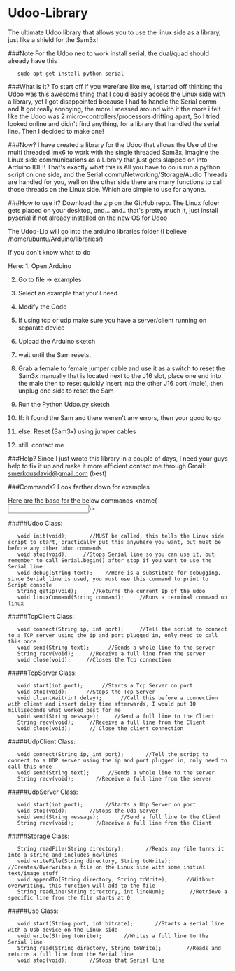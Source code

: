 # Udoo-Library 

The ultimate Udoo library that allows you to use the linux side as a library, just like a shield for the Sam3x!

###Note
For the Udoo neo to work install serial, the dual/quad should already have this

       sudo apt-get install python-serial

###What is it?
To start off if you were/are like me, I started off thinking the Udoo was this awesome thing that I could easily access the Linux side with a library, yet I got disappointed because I had to handle the Serial comm and It got really annoying, the more I messed around with it the more i felt like the Udoo was 2 micro-controllers/processors drifting apart, So I tried looked online and didn't find anything, for a library that handled the serial line. Then I decided to make one! 

###Now?
I have created a library for the Udoo that allows the Use of the multi threaded Imx6 to work with the single threaded Sam3x, Imagine the Linux side communications as a Library that just gets slapped on into Arduino IDE!! That's exactly what this is All you have to do is run a python script on one side, and the Serial comm/Networking/Storage/Audio Threads are handled for you, well on the other side there are many functions to call those threads on the Linux side. Which are simple to use for anyone.

###How to use it?
Download the zip on the GitHub repo. The Linux folder gets placed on your desktop, and... and.. that's pretty much it, just install pyserial if not already installed on the new OS for Udoo

The Udoo-Lib will go into the arduino libraries folder (I believe /home/ubuntu/Arduino/libraries/)

If you don't know what to do

Here: 1. Open Arduino 

2. Go to file -> examples 

3. Select an example that you'll need 

4. Modify the Code 

5. If using tcp or udp make sure you have a server/client running on separate device 

6. Upload the Arduino sketch 

7. wait until the Sam resets, 

8. Grab a female to female jumper cable and use it as a switch to reset the Sam3x manually that is located next to the J16 slot, place one end into the male then to reset quickly insert into the other J16 port (male), then unplug one side to reset the Sam 

9. Run the Python Udoo.py sketch 

10. If: it found the Sam and there weren't any errors, then your good to go 

11. else: Reset (Sam3x) using jumper cables

12. still: contact me

###Help?
Since I just wrote this library in a couple of days, I need your guys help to fix it up and make it more efficient contact me through Gmail: smerkousdavid@gmail.com (best)

###Commands?
Look farther down for examples

Here are the base for the below commands <Return> <name(<Input>)>



#####Udoo Class:

       void init(void);       //MUST be called, this tells the Linux side script to start, practically put this anywhere you want, but must be before any other Udoo commands
       void stop(void);     //Stops Serial line so you can use it, but remember to call Serial.begin() after stop if you want to use the Serial line
       void debug(String text);    //Here is a substitute for debugging, since Serial line is used, you must use this command to print to Script console
       String getIp(void);     //Returns the current Ip of the udoo
       void linuxCommand(String command);     //Runs a terminal command on linux

#####TcpClient Class:

       void connect(String ip, int port);     //Tell the script to connect to a TCP server using the ip and port plugged in, only need to call this once
       void send(String text);      //Sends a whole line to the server
       String recv(void);     //Receive a full line from the server
       void close(void);     //Closes the Tcp connection 

#####TcpServer Class:

       void start(int port);      //Starts a Tcp Server on port
       void stop(void);      //Stops the Tcp Server
       void clientWait(int delay);      //Call this before a connection with client and insert delay time afterwards, I would put 10 milliseconds what worked best for me 
       void send(String message);     //Send a full line to the Client
       String recv(void);     //Receive a full line from the Client
       void close(void);      // Close the client connection

#####UdpClient Class:

       void connect(String ip, int port);       //Tell the script to connect to a UDP server using the ip and port plugged in, only need to call this once
       void send(String text);      //Sends a whole line to the server
       String recv(void);       //Receive a full line from the server

#####UdpServer Class:

       void start(int port);       //Starts a Udp Server on port
       void stop(void);       //Stops the Udp Server
       void send(String message);       //Send a full line to the Client
       String recv(void);       //Receive a full line from the Client

#####Storage Class:

       String readFile(String directory);       //Reads any file turns it into a string and includes newlines
       void writeFile(String directory, String toWrite);       //Creates/Overwrites a file on the Linux side with some initial text/image stuff
       void appendTo(String directory, String toWrite);      //Without overwriting, this function will add to the file
       String readLine(String directory, int lineNum);        //Retrieve a specific line from the file starts at 0

#####Usb Class:

       void start(String port, int bitrate);       //Starts a serial line with a Usb device on the Linux side
       void write(String toWrite);       //Writes a full line to the Serial line
       String read(String directory, String toWrite);        //Reads and returns a full line from the Serial line
       void stop(void);       //Stops that Serial line
